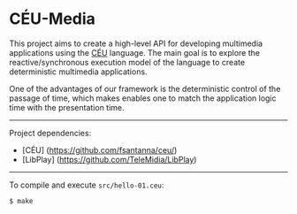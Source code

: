 CÉU-Media
===
This project aims to create a high-level API for developing multimedia
applications using the [CÉU](http://www.ceu-lang.org/) language.
The main goal is to explore the reactive/synchronous execution model of the
language to create deterministic multimedia applications. 

One of the advantages of our framework is the deterministic control of the
passage of time, which makes enables one to match the application logic time
with the presentation time. 

---
Project dependencies:
  * [CÉU] (https://github.com/fsantanna/ceu/)
  * [LibPlay] (https://github.com/TeleMidia/LibPlay)
 
---

To compile and execute `src/hello-01.ceu`:

```
$ make
```
